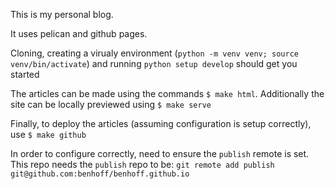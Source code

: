This is my personal blog.

It uses pelican and github pages. 

Cloning, creating a virualy environment (`python -m venv venv; source venv/bin/activate`) and running `python setup develop` should get you started

The articles can be made using the commands `$ make html`. Additionally the site can be locally previewed using `$ make serve`

Finally, to deploy the articles (assuming configuration is setup correctly), use `$ make github`

In order to configure correctly, need to ensure the `publish` remote is set. This repo needs the `publish` repo to be: `git remote add publish git@github.com:benhoff/benhoff.github.io`
